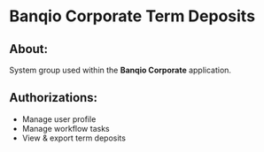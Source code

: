 # Banqio Corporate Term Deposits

## About:

System group used within the **Banqio Corporate** application.

## Authorizations:

- Manage user profile
- Manage workflow tasks
- View & export term deposits